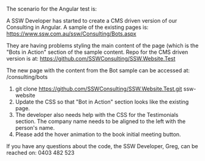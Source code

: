 The scenario for the Angular test is:

A SSW Developer has started to create a CMS driven version of our Consulting in Angular. A sample of the existing pages is: https://www.ssw.com.au/ssw/Consulting/Bots.aspx

They are having problems styling the main content of the page (which is the "Bots in Action" section of the sample content. Repo for the CMS driven version is at: https://github.com/SSWConsulting/SSW.Website.Test


The new page with the content from the Bot sample can be accessed at: /consulting/bots

1. git clone https://github.com/SSWConsulting/SSW.Website.Test.git ssw-website
2. Update the CSS so that "Bot in Action" section looks like the existing page.
3. The developer also needs help with the CSS for the Testimonials section. The company name needs to be aligned to the left with the person's name.
4. Please add the hover animation to the book initial meeting button.

If you have any questions about the code, the SSW Developer, Greg, can be reached on: 0403 482 523 

